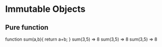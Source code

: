 # Immutable Objects
## Pure function
function sum(a,b){
    return a+b;
}
sum(3,5) => 8
sum(3,5) => 8
sum(3,5) => 8